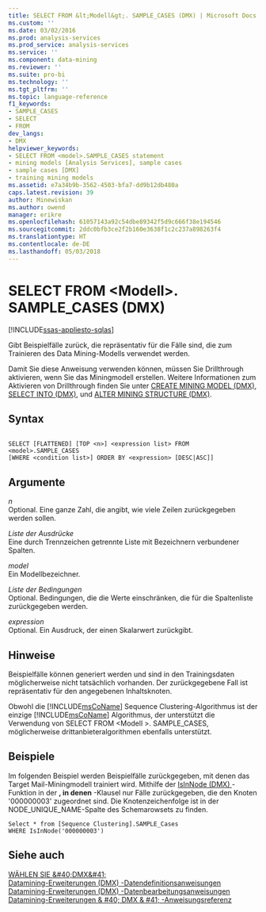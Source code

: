 ```yaml
---
title: SELECT FROM &lt;Modell&gt;. SAMPLE_CASES (DMX) | Microsoft Docs
ms.custom: ''
ms.date: 03/02/2016
ms.prod: analysis-services
ms.prod_service: analysis-services
ms.service: ''
ms.component: data-mining
ms.reviewer: ''
ms.suite: pro-bi
ms.technology: ''
ms.tgt_pltfrm: ''
ms.topic: language-reference
f1_keywords:
- SAMPLE_CASES
- SELECT
- FROM
dev_langs:
- DMX
helpviewer_keywords:
- SELECT FROM <model>.SAMPLE_CASES statement
- mining models [Analysis Services], sample cases
- sample cases [DMX]
- training mining models
ms.assetid: e7a34b9b-3562-4503-bfa7-dd9b12db480a
caps.latest.revision: 39
author: Minewiskan
ms.author: owend
manager: erikre
ms.openlocfilehash: 61057143a92c54dbe89342f5d9c666f38e194546
ms.sourcegitcommit: 2ddc0bfb3ce2f2b160e3638f1c2c237a898263f4
ms.translationtype: HT
ms.contentlocale: de-DE
ms.lasthandoff: 05/03/2018
---
```

# <a name="select-from-ltmodelgtsamplecases-dmx"></a>SELECT FROM &lt;Modell&gt;. SAMPLE_CASES (DMX)
[!INCLUDE[ssas-appliesto-sqlas](../includes/ssas-appliesto-sqlas.md)]

  Gibt Beispielfälle zurück, die repräsentativ für die Fälle sind, die zum Trainieren des Data Mining-Modells verwendet werden.  
  
 Damit Sie diese Anweisung verwenden können, müssen Sie Drillthrough aktivieren, wenn Sie das Miningmodell erstellen. Weitere Informationen zum Aktivieren von Drillthrough finden Sie unter [CREATE MINING MODEL &#40;DMX&#41;](../dmx/create-mining-model-dmx.md), [SELECT INTO &#40;DMX&#41;](../dmx/select-into-dmx.md), und [ALTER MINING STRUCTURE &#40;DMX&#41;](../dmx/alter-mining-structure-dmx.md).  
  
## <a name="syntax"></a>Syntax  
  
```  
  
SELECT [FLATTENED] [TOP <n>] <expression list> FROM <model>.SAMPLE_CASES  
[WHERE <condition list>] ORDER BY <expression> [DESC|ASC]]  
```  
  
## <a name="arguments"></a>Argumente  
 *n*  
 Optional. Eine ganze Zahl, die angibt, wie viele Zeilen zurückgegeben werden sollen.  
  
 *Liste der Ausdrücke*  
 Eine durch Trennzeichen getrennte Liste mit Bezeichnern verbundener Spalten.  
  
 *model*  
 Ein Modellbezeichner.  
  
 *Liste der Bedingungen*  
 Optional. Bedingungen, die die Werte einschränken, die für die Spaltenliste zurückgegeben werden.  
  
 *expression*  
 Optional. Ein Ausdruck, der einen Skalarwert zurückgibt.  
  
## <a name="remarks"></a>Hinweise  
 Beispielfälle können generiert werden und sind in den Trainingsdaten möglicherweise nicht tatsächlich vorhanden. Der zurückgegebene Fall ist repräsentativ für den angegebenen Inhaltsknoten.  
  
 Obwohl die [!INCLUDE[msCoName](../includes/msconame-md.md)] Sequence Clustering-Algorithmus ist der einzige [!INCLUDE[msCoName](../includes/msconame-md.md)] Algorithmus, der unterstützt die Verwendung von SELECT FROM \<Modell >. SAMPLE_CASES, möglicherweise drittanbieteralgorithmen ebenfalls unterstützt.  
  
## <a name="examples"></a>Beispiele  
 Im folgenden Beispiel werden Beispielfälle zurückgegeben, mit denen das Target Mail-Miningmodell trainiert wird. Mithilfe der [IsInNode &#40;DMX&#41; ](../dmx/isinnode-dmx.md) -Funktion in der **, in denen** -Klausel nur Fälle zurückgegeben, die den Knoten '000000003' zugeordnet sind. Die Knotenzeichenfolge ist in der NODE_UNIQUE_NAME-Spalte des Schemarowsets zu finden.  
  
```  
Select * from [Sequence Clustering].SAMPLE_Cases  
WHERE IsInNode('000000003')  
```  
  
## <a name="see-also"></a>Siehe auch  
 [WÄHLEN SIE &AMP;#40;DMX&AMP;#41;](../dmx/select-dmx.md)   
 [Datamining-Erweiterungen &#40;DMX&#41; -Datendefinitionsanweisungen](../dmx/dmx-statements-data-definition.md)   
 [Datamining-Erweiterungen &#40;DMX&#41; -Datenbearbeitungsanweisungen](../dmx/dmx-statements-data-manipulation.md)   
 [Datamining-Erweiterungen & #40; DMX & #41; -Anweisungsreferenz](../dmx/data-mining-extensions-dmx-statements.md)  
  
  
